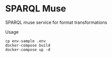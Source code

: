 # SPARQL Muse
SPARQL muse service for format transformations

Usage
```
cp env-sample .env
docker-compose build
docker-compose up -d
```
